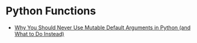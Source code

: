 # Python Functions

- [Why You Should Never Use Mutable Default Arguments in Python (and What to Do Instead)](./do_not_use_mutable_default_args.md)